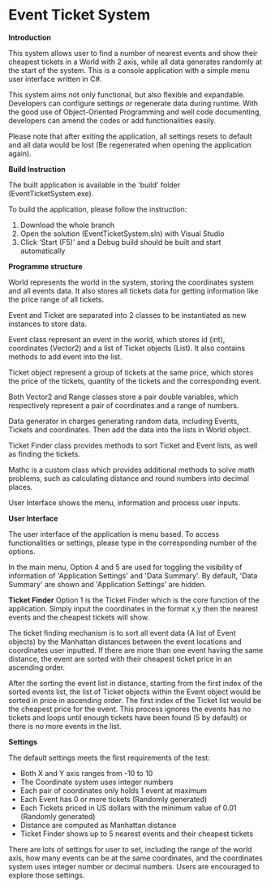 # Event Ticket System

**Introduction**

This system allows user to find a number of nearest events and show their cheapest tickets in a World with 2 axis, while all data generates randomly at the start of the system. This is a console application with a simple menu user interface written in C#.

This system aims not only functional, but also flexible and expandable. Developers can configure settings or regenerate data during runtime. With the good use of Object-Oriented Programming and well code documenting, developers can amend the codes or add functionalities easily.

Please note that after exiting the application, all settings resets to default and all data would be lost (Be regenerated when opening the application again).

**Build Instruction**

The built application is available in the 'build' folder (EventTicketSystem.exe).

To build the application, please follow the instruction:
1. Download the whole branch
2. Open the solution (EventTicketSystem.sln) with Visual Studio
3. Click 'Start (F5)' and a Debug build should be built and start automatically

**Programme structure**

World represents the world in the system, storing the coordinates system and all events data. It also stores all tickets data for getting information like the price range of all tickets.

Event and Ticket are separated into 2 classes to be instantiated as new instances to store data. 

Event class represent an event in the world, which stores id (int), coordinates (Vector2) and a list of Ticket objects (List<Ticket>). It also contains methods to add event into the list.

Ticket object represent a group of tickets at the same price, which stores the price of the tickets, quantity of the tickets and the corresponding event.

Both Vector2 and Range classes store a pair double variables, which respectively represent a pair of coordinates and a range of numbers.

Data generator in charges generating random data, including Events, Tickets and coordinates. Then add the data into the lists in World object. 

Ticket Finder class provides methods to sort Ticket and Event lists, as well as finding the tickets.

Mathc is a custom class which provides additional methods to solve math problems, such as calculating distance and round numbers into decimal places.

User Interface shows the menu, information and process user inputs.

**User Interface**

The user interface of the application is menu based. To access functionalities or settings, please type in the corresponding number of the options.

In the main menu, Option 4 and 5 are used for toggling the visibility of information of 'Application Settings' and 'Data Summary'. By default, 'Data Summary' are shown and 'Application Settings' are hidden.

**Ticket Finder**
Option 1 is the Ticket Finder which is the core function of the application. Simply input the coordinates in the format x,y then the nearest events and the cheapest tickets will show. 

The ticket finding mechanism is to sort all event data (A list of Event objects) by the Manhattan distances between the event locations and coordinates user inputted. If there are more than one event having the same distance, the event are sorted with their cheapest ticket price in an ascending order. 

After the sorting the event list in distance, starting from the first index of the sorted events list, the list of Ticket objects within the Event object would be sorted in price in ascending order. The first index of the Ticket list would be the cheapest price for the event. This process ignores the events has no tickets and loops until enough tickets have been found (5 by default) or there is no more events in the list.

**Settings**

The default settings meets the first requirements of the test:
- Both X and Y axis ranges from -10 to 10
- The Coordinate system uses integer numbers
- Each pair of coordinates only holds 1 event at maximum
- Each Event has 0 or more tickets (Randomly generated)
- Each Tickets priced in US dollars with the minimum value of 0.01 (Randomly generated)
- Distance are computed as Manhattan distance
- Ticket Finder shows up to 5 nearest events and their cheapest tickets

There are lots of settings for user to set, including the range of the world axis, how many events can be at the same coordinates, and the coordinates system uses integer number or decimal numbers. Users are encouraged to explore those settings.
